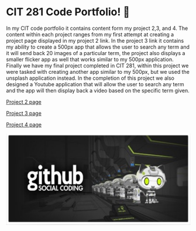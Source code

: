 # CIT 281 Code Portfolio! :rocket:

In my CIT code portfolio it contains content form my project 2,3, and 4. The content within each project ranges from my first attempt at creating a project page displayed in my project 2 link. In the project 3 link it contains my ability to create a 500px app that allows the user to search any term and it will send back 20 images of a particular term, the project also displays a smaller flicker app as well that works similar to my 500px application. Finally we have my final project completed in CIT 281, within this project we were tasked with creating another app similar to my 500px, but we used the unsplash application instead. In the completion of this project we also designed a Youtube application that will allow the user to search any term and the app will then display back a video based on the specific term given.



[Project 2 page](https://uo-cit.github.io/p2-17S-rnorberg7/)

[Project 3 page](https://uo-cit.github.io/p3-17s-rnorberg7/)

[Project 4 page](https://uo-cit.github.io/p4-17s-rnorberg7/)


![github social coding logo](images/github-pic.png)
